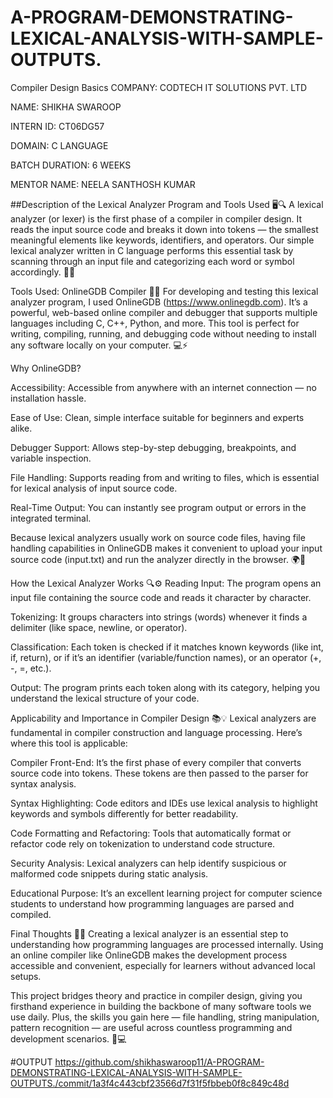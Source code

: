 # A-PROGRAM-DEMONSTRATING-LEXICAL-ANALYSIS-WITH-SAMPLE-OUTPUTS.
Compiler Design Basics COMPANY: CODTECH IT SOLUTIONS PVT. LTD

NAME: SHIKHA SWAROOP

INTERN ID: CT06DG57

DOMAIN: C LANGUAGE

BATCH DURATION: 6 WEEKS

MENTOR NAME: NEELA SANTHOSH KUMAR

##Description of the Lexical Analyzer Program and Tools Used 🖥️🔍 A lexical analyzer (or lexer) is the first phase of a compiler in compiler design. It reads the input source code and breaks it down into tokens — the smallest meaningful elements like keywords, identifiers, and operators. Our simple lexical analyzer written in C language performs this essential task by scanning through an input file and categorizing each word or symbol accordingly. 📄✨

Tools Used: OnlineGDB Compiler 🧰🌐 For developing and testing this lexical analyzer program, I used OnlineGDB (https://www.onlinegdb.com). It’s a powerful, web-based online compiler and debugger that supports multiple languages including C, C++, Python, and more. This tool is perfect for writing, compiling, running, and debugging code without needing to install any software locally on your computer. 💻⚡

Why OnlineGDB?

Accessibility: Accessible from anywhere with an internet connection — no installation hassle.

Ease of Use: Clean, simple interface suitable for beginners and experts alike.

Debugger Support: Allows step-by-step debugging, breakpoints, and variable inspection.

File Handling: Supports reading from and writing to files, which is essential for lexical analysis of input source code.

Real-Time Output: You can instantly see program output or errors in the integrated terminal.

Because lexical analyzers usually work on source code files, having file handling capabilities in OnlineGDB makes it convenient to upload your input source code (input.txt) and run the analyzer directly in the browser. 🌍📁

How the Lexical Analyzer Works 🔍⚙️ Reading Input: The program opens an input file containing the source code and reads it character by character.

Tokenizing: It groups characters into strings (words) whenever it finds a delimiter (like space, newline, or operator).

Classification: Each token is checked if it matches known keywords (like int, if, return), or if it’s an identifier (variable/function names), or an operator (+, -, =, etc.).

Output: The program prints each token along with its category, helping you understand the lexical structure of your code.

Applicability and Importance in Compiler Design 📚💡 Lexical analyzers are fundamental in compiler construction and language processing. Here’s where this tool is applicable:

Compiler Front-End: It’s the first phase of every compiler that converts source code into tokens. These tokens are then passed to the parser for syntax analysis.

Syntax Highlighting: Code editors and IDEs use lexical analysis to highlight keywords and symbols differently for better readability.

Code Formatting and Refactoring: Tools that automatically format or refactor code rely on tokenization to understand code structure.

Security Analysis: Lexical analyzers can help identify suspicious or malformed code snippets during static analysis.

Educational Purpose: It’s an excellent learning project for computer science students to understand how programming languages are parsed and compiled.

Final Thoughts 💭🚀 Creating a lexical analyzer is an essential step to understanding how programming languages are processed internally. Using an online compiler like OnlineGDB makes the development process accessible and convenient, especially for learners without advanced local setups.

This project bridges theory and practice in compiler design, giving you firsthand experience in building the backbone of many software tools we use daily. Plus, the skills you gain here — file handling, string manipulation, pattern recognition — are useful across countless programming and development scenarios. 🌟💻

#OUTPUT https://github.com/shikhaswaroop11/A-PROGRAM-DEMONSTRATING-LEXICAL-ANALYSIS-WITH-SAMPLE-OUTPUTS./commit/1a3f4c443cbf23566d7f31f5fbbeb0f8c849c48d
